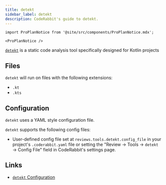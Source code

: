 ```yaml
---
title: detekt
sidebar_label: detekt
description: CodeRabbit's guide to detekt.
---
```


```mdx-code-block
import ProPlanNotice from '@site/src/components/ProPlanNotice.mdx';

<ProPlanNotice />
```

[`detekt`](https://detekt.dev/) is a static code analysis tool specifically designed for Kotlin projects

## Files

`detekt` will run on files with the following extensions:

- `.kt`
- `.kts`

## Configuration

`detekt` uses a YAML style configuration file.

`detekt` supports the following config files:

- User-defined config file set at `reviews.tools.detekt.config_file` in your project's `.coderabbit.yaml` file or setting the "Review → Tools → `detekt` → Config File" field in CodeRabbit's settings page.

## Links

- [`detekt` Configuration](https://detekt.dev/docs/introduction/configurations/)
